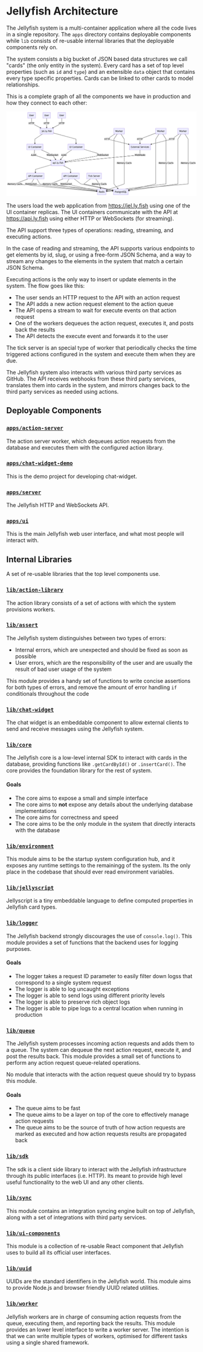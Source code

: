 # Jellyfish Architecture

The Jellyfish system is a multi-container application where all the code lives
in a single repository. The `apps` directory contains deployable components
while `lib` consists of re-usable internal libraries that the deployable
components rely on.

The system consists a big bucket of JSON based data structures we call
"cards" (the only entity in the system). Every card has a set of top level
properties (such as `id` and `type`) and an extensible `data` object that
contains every type specific properties. Cards can be linked to other cards to
model relationships.

This is a complete graph of all the components we have in production and how
they connect to each other:

![Architecture Diagram](./docs/assets/architecture.png)

The users load the web application from https://jel.ly.fish using one of the UI
container replicas. The UI containers communicate with the API at
https://api.ly.fish using either HTTP or WebSockets (for streaming).

The API support three types of operations: reading, streaming, and executing
actions.

In the case of reading and streaming, the API supports various endpoints to get
elements by id, slug, or using a free-form JSON Schema, and a way to stream any
changes to the elements in the system that match a certain JSON Schema.

Executing actions is the only way to insert or update elements in the system.
The flow goes like this:

- The user sends an HTTP request to the API with an action request
- The API adds a new action request element to the action queue
- The API opens a stream to wait for execute events on that action request
- One of the workers dequeues the action request, executes it, and posts back
	the results
- The API detects the execute event and forwards it to the user

The tick server is an special type of worker that periodically checks the time
triggered actions configured in the system and execute them when they are due.

The Jellyfish system also interacts with various third party services as
GitHub. The API receives webhooks from these third party services, translates
them into cards in the system, and mirrors changes back to the third party
services as needed using actions.

## Deployable Components

### [`apps/action-server`](https://github.com/balena-io/jellyfish/tree/master/apps/action-server)

The action server worker, which dequeues action requests from the database
and executes them with the configured action library.

### [`apps/chat-widget-demo`](https://github.com/balena-io/jellyfish/tree/master/apps/chat-widget-demo)

This is the demo project for developing chat-widget.

### [`apps/server`](https://github.com/balena-io/jellyfish/tree/master/apps/server)

The Jellyfish HTTP and WebSockets API.

### [`apps/ui`](https://github.com/balena-io/jellyfish/tree/master/apps/ui)

This is the main Jellyfish web user interface, and what most people will
interact with.

## Internal Libraries

A set of re-usable libraries that the top level components use.

### [`lib/action-library`](https://github.com/balena-io/jellyfish/tree/master/lib/action-library)

The action library consists of a set of actions with which the system
provisions workers.

### [`lib/assert`](https://github.com/balena-io/jellyfish/tree/master/lib/assert)

The Jellyfish system distinguishes between two types of errors:

- Internal errors, which are unexpected and should be fixed as soon as possible
- User errors, which are the responsibility of the user and are usually the
	result of bad user usage of the system

This module provides a handy set of functions to write concise assertions for
both types of errors, and remove the amount of error handling `if` conditionals
throughout the code

### [`lib/chat-widget`](https://github.com/balena-io/jellyfish/tree/master/lib/chat-widget)

The chat widget is an embeddable component to allow external clients to send
and receive messages using the Jellyfish system.

### [`lib/core`](https://github.com/balena-io/jellyfish/tree/master/lib/core)

The Jellyfish core is a low-level internal SDK to interact with cards in the
database, providing functions like `.getCardById()` or `.insertCard()`. The
core provides the foundation library for the rest of system.

#### Goals

- The core aims to expose a small and simple interface
- The core aims to **not** expose any details about the underlying database
	implementations
- The core aims for correctness and speed
- The core aims to be the only module in the system that directly interacts
	with the database

### [`lib/environment`](https://github.com/balena-io/jellyfish/tree/master/lib/environment)

This module aims to be the startup system configuration hub, and it exposes any
runtime settings to the remainingg of the system. Its the only place in the
codebase that should ever read environment variables.

### [`lib/jellyscript`](https://github.com/balena-io/jellyfish/tree/master/lib/jellyscript)

Jellyscript is a tiny embeddable language to define
computed properties in Jellyfish card types.

### [`lib/logger`](https://github.com/balena-io/jellyfish/tree/master/lib/logger)

The Jellyfish backend strongly discourages the use of `console.log()`. This
module provides a set of functions that the backend uses for logging purposes.

#### Goals

- The logger takes a request ID parameter to easily filter down logss that
	correspond to a single system request
- The logger is able to log uncaught exceptions
- The logger is able to send logs using different priority levels
- The logger is able to preserve rich object logs
- The logger is able to pipe logs to a central location when running in
	production

### [`lib/queue`](https://github.com/balena-io/jellyfish/tree/master/lib/queue)

The Jellyfish system processes incoming action requests and adds them to a
queue. The system can dequeue the next action request, execute it, and post the
results back. This module provides a small set of functions to perform any
action request queue-related operations.

No module that interacts with the action request queue should try to bypass
this module.

#### Goals

- The queue aims to be fast
- The queue aims to be a layer on top of the core to effectively manage action
	requests
- The queue aims to be the source of truth of how action requests are marked as
	executed and how action requests results are propagated back

### [`lib/sdk`](https://github.com/balena-io/jellyfish/tree/master/lib/sdk)

The sdk is a client side library to interact with the Jellyfish infrastructure
through its public interfaces (i.e. HTTP). Its meant to provide high level
useful functionality to the web UI and any other clients.

### [`lib/sync`](https://github.com/balena-io/jellyfish/tree/master/lib/sync)

This module contains an integration syncing engine built on top of Jellyfish,
along with a set of integrations with third party services.

### [`lib/ui-components`](https://github.com/balena-io/jellyfish/tree/master/lib/ui-components)

This module is a collection of re-usable React component that Jellyfish uses to
build all its official user interfaces.

### [`lib/uuid`](https://github.com/balena-io/jellyfish/tree/master/lib/uuid)

UUIDs are the standard identifiers in the Jellyfish world. This module aims to
provide Node.js and browser friendly UUID related utilities.

### [`lib/worker`](https://github.com/balena-io/jellyfish/tree/master/lib/worker)

Jellyfish workers are in charge of consuming action requests from the queue,
executing them, and reporting back the results. This module provides an lower
level interface to write a worker server. The intention is that we can write
multiple types of workers, optimised for different tasks using a single shared
framework.

